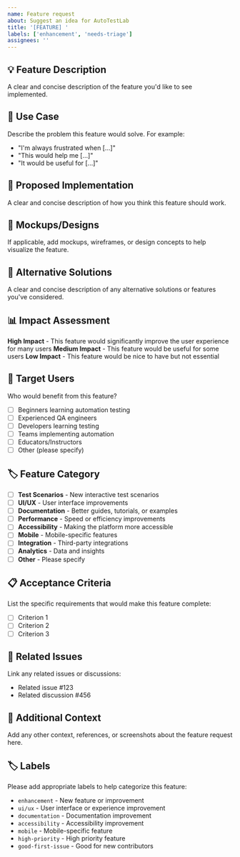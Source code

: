 ```yaml
---
name: Feature request
about: Suggest an idea for AutoTestLab
title: '[FEATURE] '
labels: ['enhancement', 'needs-triage']
assignees: ''
---
```


## 💡 Feature Description

A clear and concise description of the feature you'd like to see implemented.

## 🎯 Use Case

Describe the problem this feature would solve. For example:
- "I'm always frustrated when [...]"
- "This would help me [...]"
- "It would be useful for [...]"

## 🔧 Proposed Implementation

A clear and concise description of how you think this feature should work.

## 🎨 Mockups/Designs

If applicable, add mockups, wireframes, or design concepts to help visualize the feature.

## 🔄 Alternative Solutions

A clear and concise description of any alternative solutions or features you've considered.

## 📊 Impact Assessment

**High Impact** - This feature would significantly improve the user experience for many users
**Medium Impact** - This feature would be useful for some users
**Low Impact** - This feature would be nice to have but not essential

## 👥 Target Users

Who would benefit from this feature?
- [ ] Beginners learning automation testing
- [ ] Experienced QA engineers
- [ ] Developers learning testing
- [ ] Teams implementing automation
- [ ] Educators/Instructors
- [ ] Other (please specify)

## 🏷️ Feature Category

- [ ] **Test Scenarios** - New interactive test scenarios
- [ ] **UI/UX** - User interface improvements
- [ ] **Documentation** - Better guides, tutorials, or examples
- [ ] **Performance** - Speed or efficiency improvements
- [ ] **Accessibility** - Making the platform more accessible
- [ ] **Mobile** - Mobile-specific features
- [ ] **Integration** - Third-party integrations
- [ ] **Analytics** - Data and insights
- [ ] **Other** - Please specify

## 📋 Acceptance Criteria

List the specific requirements that would make this feature complete:

- [ ] Criterion 1
- [ ] Criterion 2
- [ ] Criterion 3

## 🔗 Related Issues

Link any related issues or discussions:
- Related issue #123
- Related discussion #456

## 📝 Additional Context

Add any other context, references, or screenshots about the feature request here.

## 🏷️ Labels

Please add appropriate labels to help categorize this feature:
- `enhancement` - New feature or improvement
- `ui/ux` - User interface or experience improvement
- `documentation` - Documentation improvement
- `accessibility` - Accessibility improvement
- `mobile` - Mobile-specific feature
- `high-priority` - High priority feature
- `good-first-issue` - Good for new contributors
